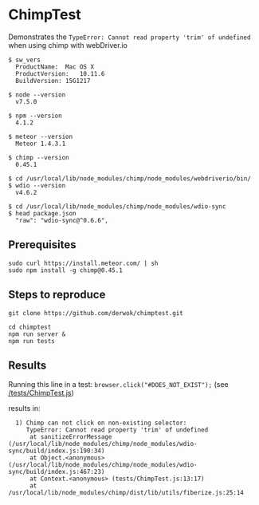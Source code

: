 # ChimpTest

Demonstrates the `TypeError: Cannot read property 'trim' of undefined` when using chimp with webDriver.io

```
$ sw_vers
  ProductName:	Mac OS X
  ProductVersion:	10.11.6
  BuildVersion:	15G1217

$ node --version
  v7.5.0

$ npm --version
  4.1.2

$ meteor --version
  Meteor 1.4.3.1

$ chimp --version
  0.45.1

$ cd /usr/local/lib/node_modules/chimp/node_modules/webdriverio/bin/
$ wdio --version
  v4.6.2

$ cd /usr/local/lib/node_modules/chimp/node_modules/wdio-sync
$ head package.json
  "raw": "wdio-sync@^0.6.6",
```

## Prerequisites
```
sudo curl https://install.meteor.com/ | sh
sudo npm install -g chimp@0.45.1
```

## Steps to reproduce
```
git clone https://github.com/derwok/chimptest.git

cd chimptest
npm run server &
npm run tests
```

## Results
Running this line in a test: `browser.click("#DOES_NOT_EXIST");` (see [/tests/ChimpTest.js](tests/ChimpTest.js#L13-L15))

results in:
```
  1) Chimp can not click on non-existing selector:
     TypeError: Cannot read property 'trim' of undefined
      at sanitizeErrorMessage (/usr/local/lib/node_modules/chimp/node_modules/wdio-sync/build/index.js:190:34)
      at Object.<anonymous> (/usr/local/lib/node_modules/chimp/node_modules/wdio-sync/build/index.js:467:23)
      at Context.<anonymous> (tests/ChimpTest.js:13:17)
      at /usr/local/lib/node_modules/chimp/dist/lib/utils/fiberize.js:25:14

```
